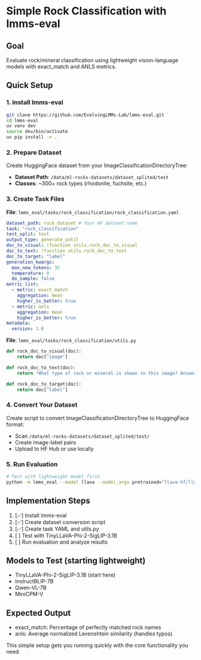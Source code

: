 # Simple Rock Classification with lmms-eval

## Goal

Evaluate rock/mineral classification using lightweight vision-language models with exact_match and ANLS metrics.

## Quick Setup

### 1. Install lmms-eval

```bash
git clone https://github.com/EvolvingLMMs-Lab/lmms-eval.git
cd lmms-eval
uv venv dev
source dev/bin/activate
uv pip install -e .
```

### 2. Prepare Dataset

Create HuggingFace dataset from your ImageClassificationDirectoryTree:

- **Dataset Path**: `/data/ml-rocks-datasets/dataset_splited/test`
- **Classes**: ~300+ rock types (rhodonite, fuchsite, etc.)

### 3. Create Task Files

**File**: `lmms_eval/tasks/rock_classification/rock_classification.yaml`

```yaml
dataset_path: rock_dataset # Your HF dataset name
task: "rock_classification"
test_split: test
output_type: generate_until
doc_to_visual: !function utils.rock_doc_to_visual
doc_to_text: !function utils.rock_doc_to_text
doc_to_target: "label"
generation_kwargs:
  max_new_tokens: 32
  temperature: 0
  do_sample: false
metric_list:
  - metric: exact_match
    aggregation: mean
    higher_is_better: true
  - metric: anls
    aggregation: mean
    higher_is_better: true
metadata:
  version: 1.0
```

**File**: `lmms_eval/tasks/rock_classification/utils.py`

```python
def rock_doc_to_visual(doc):
    return doc["image"]

def rock_doc_to_text(doc):
    return "What type of rock or mineral is shown in this image? Answer with the exact name."

def rock_doc_to_target(doc):
    return doc["label"]
```

### 4. Convert Your Dataset

Create script to convert ImageClassificationDirectoryTree to HuggingFace format:

- Scan `/data/ml-rocks-datasets/dataset_splited/test/`
- Create image-label pairs
- Upload to HF Hub or use locally

### 5. Run Evaluation

```bash
# Test with lightweight model first
python -m lmms_eval --model llava --model_args pretrained="llava-hf/llava-1.5-7b-hf" --tasks rock_classification --batch_size 1
```

## Implementation Steps

1. [✅] Install lmms-eval
2. [✅] Create dataset conversion script
3. [✅] Create task YAML and utils.py
4. [ ] Test with TinyLLaVA-Phi-2-SigLIP-3.1B
5. [ ] Run evaluation and analyze results

## Models to Test (starting lightweight)

- TinyLLaVA-Phi-2-SigLIP-3.1B (start here)
- InstructBLIP-7B
- Qwen-VL-7B
- MiniCPM-V

## Expected Output

- exact_match: Percentage of perfectly matched rock names
- anls: Average normalized Levenshtein similarity (handles typos)

This simple setup gets you running quickly with the core functionality you need.
